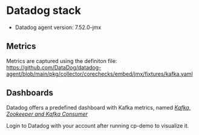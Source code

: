# Datadog stack

- Datadog agent version: 7.52.0-jmx

## Metrics

Metrics are captured using the definiton file: https://github.com/DataDog/datadog-agent/blob/main/pkg/collector/corechecks/embed/jmx/fixtures/kafka.yaml

## Dashboards

Datadog offers a predefined dashboard with Kafka metrics, named _[Kafka, Zookeeper and Kafka Consumer](https://app.datadoghq.eu/dash/integration/21/kafka-zookeeper-and-kafka-consumer-overview)_

Login to Datadog with your account after running cp-demo to visualize it.